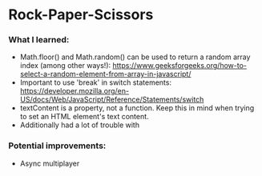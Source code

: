 # Rock-Paper-Scissors

### What I learned:

- Math.floor() and Math.random() can be used to return a random array index (among other ways!): https://www.geeksforgeeks.org/how-to-select-a-random-element-from-array-in-javascript/
- Important to use 'break' in switch statements: https://developer.mozilla.org/en-US/docs/Web/JavaScript/Reference/Statements/switch
- textContent is a property, not a function. Keep this in mind when trying to set an HTML element's text content.
- Additionally had a lot of trouble with

### Potential improvements:

- Async multiplayer
